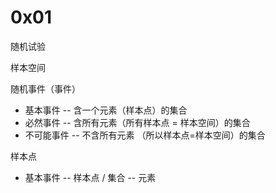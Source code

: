 # 0x01

随机试验



样本空间

随机事件（事件）

- 基本事件 -- 含一个元素（样本点）的集合
- 必然事件 -- 含所有元素（所有样本点 = 样本空间）的集合
- 不可能事件 -- 不含所有元素 （所以样本点=样本空间）的集合

样本点

- 基本事件 -- 样本点 / 集合 -- 元素





